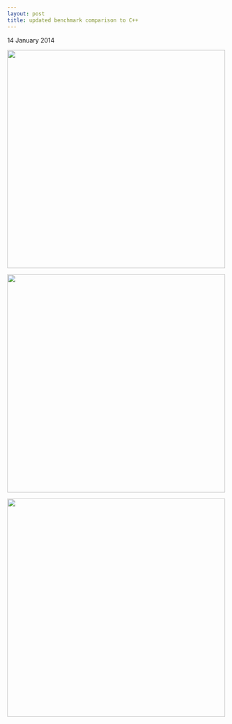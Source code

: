 ```yaml
---
layout: post
title: updated benchmark comparison to C++
---
```


14 January 2014

<img src="{{site.baseurl}}/assets/carsales-2014-01-14.png"
     width="500"/>

<img src="{{site.baseurl}}/assets/catrank-2014-01-14.png"
     width="500"/>

<img src="{{site.baseurl}}/assets/eval-2014-01-14.png"
     width="500"/>
